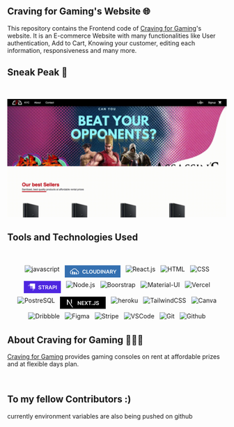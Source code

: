 ## Craving for Gaming's Website 🌐

This repository contains the Frontend code  of [Craving for Gaming](https://www.instagram.com/craving4gaming/)'s website. It is an E-commerce Website with many functionalities like User authentication, Add to Cart, Knowing your customer, editing each information, responsiveness and many more.


## Sneak Peak 🫣
<br/>

![ss1](/public/sneak.gif)

## Tools and Technologies Used

<br/>

<p align="center">
  <img src = "https://img.shields.io/badge/JavaScript-F7DF1E?style=for-the-badge&logo=javascript&logoColor=black"  alt="javascript" style="vertical-align:top; margin:4px" >
  <img src = "public/cloudinary.png"  alt="cloudinary" style="vertical-align:top; margin:4px">
  <img src = "https://img.shields.io/badge/React-20232A?style=for-the-badge&logo=react&logoColor=61DAFB"  alt="React.js" style="vertical-align:top; margin:4px" > 
  <img src = "https://img.shields.io/badge/HTML5-E34F26?style=for-the-badge&logo=html5&logoColor=white"  alt="HTML" style="vertical-align:top; margin:4px" >
  <img src = "https://img.shields.io/badge/CSS3-1572B6?style=for-the-badge&logo=css3&logoColor=white"  alt="CSS" style="vertical-align:top; margin:4px" >
  <img src = "public/strapi.png"  alt="Strapi" style="vertical-align:top; margin:4px">
  <img src = "https://img.shields.io/badge/Node.js-43853D?style=for-the-badge&logo=node.js&logoColor=white"  alt="Node.js" style="vertical-align:top; margin:4px" >
  <img src = "https://img.shields.io/badge/Bootstrap-563D7C?style=for-the-badge&logo=bootstrap&logoColor=white"  alt="Boorstrap" style="vertical-align:top; margin:4px" >
  <img src = "https://img.shields.io/badge/Material--UI-0081CB?style=for-the-badge&logo=material-ui&logoColor=white"  alt="Material-UI" style="vertical-align:top; margin:4px">
  <img src = "https://img.shields.io/badge/Vercel-000000?style=for-the-badge&logo=vercel&logoColor=white"  alt="Vercel" style="vertical-align:top; margin:4px">
  <img src = "https://img.shields.io/badge/PostgreSQL-316192?style=for-the-badge&logo=postgresql&logoColor=white"  alt="PostreSQL" style="vertical-align:top; margin:4px">
  <img src = "public/next.png"  alt="Nextjs" style="vertical-align:top; margin:4px">
  <img src = "https://img.shields.io/badge/Heroku-430098?style=for-the-badge&logo=heroku&logoColor=white"  alt="heroku" style="vertical-align:top; margin:4px">
  <img src = "https://img.shields.io/badge/Tailwind_CSS-38B2AC?style=for-the-badge&logo=tailwind-css&logoColor=white"  alt="TailwindCSS" style="vertical-align:top; margin:4px">
  <img src = "https://img.shields.io/badge/Canva-%2300C4CC.svg?&style=for-the-badge&logo=Canva&logoColor=white"  alt="Canva" style="vertical-align:top; margin:4px">
  <img src = "https://img.shields.io/badge/Dribbble-EA4C89?style=for-the-badge&logo=dribbble&logoColor=white"  alt="Dribbble" style="vertical-align:top; margin:4px">
  <img src = "https://img.shields.io/badge/Figma-F24E1E?style=for-the-badge&logo=figma&logoColor=white"  alt="Figma" style="vertical-align:top; margin:4px">
  <img src = "https://img.shields.io/badge/Stripe-626CD9?style=for-the-badge&logo=Stripe&logoColor=white"  alt="Stripe" style="vertical-align:top; margin:4px">
  <img src = "https://img.shields.io/badge/Visual_Studio_Code-0078D4?style=for-the-badge&logo=visual%20studio%20code&logoColor=white"  alt="VSCode" style="vertical-align:top; margin:4px">
  <img src = "https://img.shields.io/badge/GIT-E44C30?style=for-the-badge&logo=git&logoColor=white"  alt="Git" style="vertical-align:top; margin:4px">
  <img src = "https://img.shields.io/badge/GitHub-100000?style=for-the-badge&logo=github&logoColor=white"  alt="Github" style="vertical-align:top; margin:4px">

<br/>



## About Craving for Gaming 🧑🏻‍💻

[Craving for Gaming](https://www.instagram.com/craving4gaming/) provides gaming consoles on rent at affordable prizes and at flexible days plan.

<br/>

## To my fellow Contributors :)

currently environment variables are also being pushed on github

